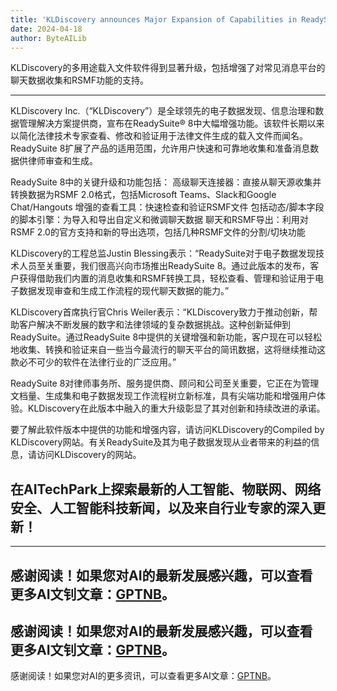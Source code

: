 ```yaml
---
title: 'KLDiscovery announces Major Expansion of Capabilities in ReadySuite® 8'
date: 2024-04-18
author: ByteAILib
---
```


KLDiscovery的多用途载入文件软件得到显著升级，包括增强了对常见消息平台的聊天数据收集和RSMF功能的支持。

---

KLDiscovery Inc.（“KLDiscovery”）是全球领先的电子数据发现、信息治理和数据管理解决方案提供商，宣布在ReadySuite® 8中大幅增强功能。该软件长期以来以简化法律技术专家查看、修改和验证用于法律文件生成的载入文件而闻名。ReadySuite 8扩展了产品的适用范围，允许用户快速和可靠地收集和准备消息数据供律师审查和生成。

ReadySuite 8中的关键升级和功能包括：
高级聊天连接器：直接从聊天源收集并转换数据为RSMF 2.0格式，包括Microsoft Teams、Slack和Google Chat/Hangouts
增强的查看工具：快速检查和验证RSMF文件
包括动态/脚本字段的脚本引擎：为导入和导出自定义和微调聊天数据
聊天和RSMF导出：利用对RSMF 2.0的官方支持和新的导出选项，包括几种RSMF文件的分割/切块功能

KLDiscovery的工程总监Justin Blessing表示：“ReadySuite对于电子数据发现技术人员至关重要，我们很高兴向市场推出ReadySuite 8。通过此版本的发布，客户获得借助我们内置的消息收集和RSMF转换工具，轻松查看、管理和验证用于电子数据发现审查和生成工作流程的现代聊天数据的能力。”

KLDiscovery首席执行官Chris Weiler表示：“KLDiscovery致力于推动创新，帮助客户解决不断发展的数字和法律领域的复杂数据挑战。这种创新延伸到ReadySuite。通过ReadySuite 8中提供的关键增强和新功能，客户现在可以轻松地收集、转换和验证来自一些当今最流行的聊天平台的简讯数据，这将继续推动这款必不可少的软件在法律行业的广泛应用。”

ReadySuite 8对律师事务所、服务提供商、顾问和公司至关重要，它正在为管理文档量、生成集和电子数据发现工作流程树立新标准，具有尖端功能和增强用户体验。KLDiscovery在此版本中融入的重大升级彰显了其对创新和持续改进的承诺。

要了解此软件版本中提供的功能和增强内容，请访问KLDiscovery的Compiled by KLDiscovery网站。有关ReadySuite及其为电子数据发现从业者带来的利益的信息，请访问KLDiscovery的网站。

在AITechPark上探索最新的人工智能、物联网、网络安全、人工智能科技新闻，以及来自行业专家的深入更新！
---

---
感谢阅读！如果您对AI的最新发展感兴趣，可以查看更多AI文钊文章：[GPTNB](https://gptnb.com)。
---
感谢阅读！如果您对AI的最新发展感兴趣，可以查看更多AI文钊文章：[GPTNB](https://gptnb.com)。
---
感谢阅读！如果您对AI的更多资讯，可以查看更多AI文章：[GPTNB](https://gptnb.com)。